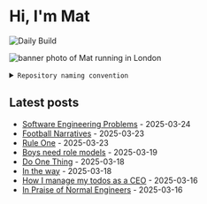 # Hi, I'm Mat

![Daily Build](https://github.com/mat-0/mat-0/workflows/Daily%20Build/badge.svg)

![banner photo of Mat running in London](https://raw.githubusercontent.com/mat-0/mat-0/master/images/gh-header-image-cropped.jpg)

<details><summary><code>Repository naming convention</code></summary>
  
Repositories, where possible, are lowercase with underscores and follow the naming conventions below. 

  
- For demonstrations or proof of concepts, use the format `demo_name`.
- Boilerplate or templates are named in the format `template_name`.
  - where appropriate these are also published through GitHub pages and will be available at `username.github.io/repo_name`.
- WordPress-related content (mostly plugins) are prefixed with `wp_`.
- Twitter bots are prefixed with `bot_`.
- Standard repositories are named as they are, sometimes this might be a domain name e.g. `thechels.uk`.
</details>

## Latest posts

<!-- blog starts -->
- [Software Engineering Problems](https://thechels.uk/software-engineering-problems) - 2025-03-24
- [Football Narratives](https://thechels.uk/football-narratives) - 2025-03-23
- [Rule One](https://thechels.uk/rule-number-one) - 2025-03-23
- [Boys need role models](https://thechels.uk/boys-need-role-models) - 2025-03-19
- [Do One Thing](https://thechels.uk/do-one-thing) - 2025-03-18
- [In the way](https://thechels.uk/in-the-way) - 2025-03-18
- [How I manage my todos as a CEO](https://thechels.uk/how-i-manage-my-todos-as-a-ceo) - 2025-03-16
- [In Praise of Normal Engineers](https://thechels.uk/in-praise-of-normal-engineers) - 2025-03-16
<!-- blog ends -->
